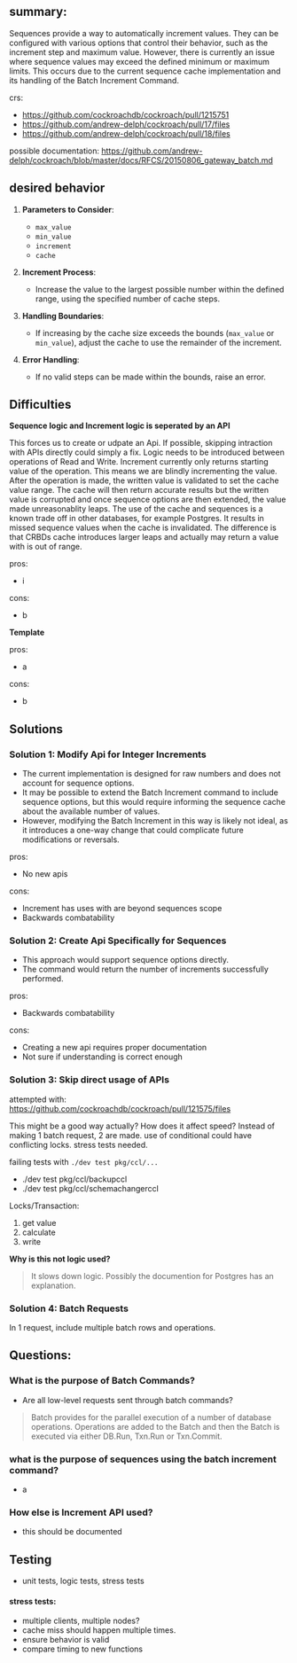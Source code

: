 ## summary:
Sequences provide a way to automatically increment values. They can be configured with various options that control their behavior, such as the increment step and maximum value. However, there is currently an issue where sequence values may exceed the defined minimum or maximum limits. This occurs due to the current sequence cache implementation and its handling of the Batch Increment Command.

crs:
- https://github.com/cockroachdb/cockroach/pull/1215751
- https://github.com/andrew-delph/cockroach/pull/17/files
- https://github.com/andrew-delph/cockroach/pull/18/files

possible documentation: https://github.com/andrew-delph/cockroach/blob/master/docs/RFCS/20150806_gateway_batch.md

## desired behavior

1. **Parameters to Consider**:
   - `max_value`
   - `min_value`
   - `increment`
   - `cache`

2. **Increment Process**:
   - Increase the value to the largest possible number within the defined range, using the specified number of cache steps.

3. **Handling Boundaries**:
   - If increasing by the cache size exceeds the bounds (`max_value` or `min_value`), adjust the cache to use the remainder of the increment.

4. **Error Handling**:
   - If no valid steps can be made within the bounds, raise an error.


## Difficulties
**Sequence logic and Increment logic is seperated by an API**

This forces us to create or udpate an Api. If possible, skipping intraction with APIs directly could simply a fix. 
Logic needs to be introduced between operations of Read and Write. Increment currently only returns starting value of the operation. This means we are blindly incrementing the value. After the operation is made, the written value is validated to set the cache value range. The cache will then return accurate results but the written value is corrupted and once sequence options are then extended, the value made unreasonablity leaps.
The use of the cache and sequences is a known trade off in other databases, for example Postgres. It results in missed sequence values when the cache is invalidated.
The difference is that CRBDs cache introduces larger leaps and actually may return a value with is out of range.

pros:
- i

cons:
- b 


**Template**

pros:
- a

cons:
- b 

## Solutions
### Solution 1: Modify Api for Integer Increments

- The current implementation is designed for raw numbers and does not account for sequence options.
- It may be possible to extend the Batch Increment command to include sequence options, but this would require informing the sequence cache about the available number of values.
- However, modifying the Batch Increment in this way is likely not ideal, as it introduces a one-way change that could complicate future modifications or reversals.

pros:
- No new apis

cons:
- Increment has uses with are beyond sequences scope
- Backwards combatability

### Solution 2: Create Api Specifically for Sequences

- This approach would support sequence options directly.
- The command would return the number of increments successfully performed.

pros:
- Backwards combatability

cons:
- Creating a new api requires proper documentation
- Not sure if understanding is correct enough

### Solution 3: Skip direct usage of APIs
attempted with: https://github.com/cockroachdb/cockroach/pull/121575/files

This might be a good way actually?
How does it affect speed?
Instead of making 1 batch request, 2 are made.
use of conditional could have conflicting locks.
stress tests needed.

failing tests with `./dev test pkg/ccl/...`
- ./dev test pkg/ccl/backupccl
- ./dev test pkg/ccl/schemachangerccl

Locks/Transaction:

1. get value
2. calculate
3. write

**Why is this not logic used?**
> It slows down logic. Possibly the documention for Postgres has an explanation.

### Solution 4: Batch Requests
In 1 request, include multiple batch rows and operations.

## Questions:

### What is the purpose of Batch Commands?
- Are all low-level requests sent through batch commands?
> Batch provides for the parallel execution of a number of database
operations. Operations are added to the Batch and then the Batch is executed
via either DB.Run, Txn.Run or Txn.Commit.

### what is the purpose of sequences using the batch increment command?
- a

### How else is Increment API used?
- this should be documented



## Testing
- unit tests, logic tests, stress tests

#### stress tests:
- multiple clients, multiple nodes?
- cache miss should happen multiple times.
- ensure behavior is valid
- compare timing to new functions




















